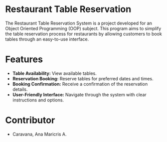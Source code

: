 # Restaurant Table Reservation

The Restaurant Table Reservation System is a project developed for an Object Oriented Programming (OOP) subject. This program aims to simplify the table reservation process for restaurants by allowing customers to book tables through an easy-to-use interface. 

# Features 
- **Table Availability:** View available tables.
- **Reservation Booking:** Reserve tables for preferred dates and times.
- **Booking Confirmation:** Receive a confirmation of the reservation details.
- **User-Friendly Interface:** Navigate through the system with clear instructions and options.

# Contributor
- Caravana, Ana Maricris A.
